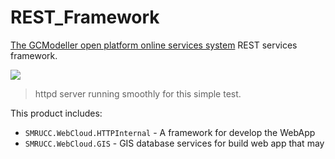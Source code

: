 # REST_Framework
[The GCModeller open platform online services system](http://services.gcmodeller.org) REST services framework.

![](https://raw.githubusercontent.com/xieguigang/REST_Framework/master/doc/2016-05-26%20(1).png)
> httpd server running smoothly for this simple test.

This product includes:

+ ``SMRUCC.WebCloud.HTTPInternal`` - A framework for develop the WebApp
+ ``SMRUCC.WebCloud.GIS`` - GIS database services for build web app that may
